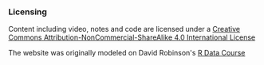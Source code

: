 ### Licensing

Content including video, notes and code are licensed under a [Creative Commons Attribution-NonCommercial-ShareAlike 4.0 International License](http://creativecommons.org/licenses/by-nc-sa/4.0/) 

The website was originally modeled on David Robinson's [R Data Course](http://varianceexplained.org/RData/) 
